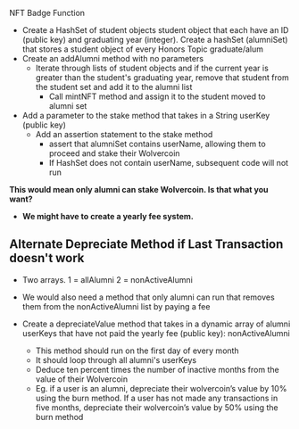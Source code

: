 NFT Badge Function

- Create a HashSet of student objects student object that each have an ID (public key) and graduating year (integer). Create a hashSet (alumniSet) that stores a student object of every Honors Topic graduate/alum
- Create an addAlumni method with no parameters
	- Iterate through lists of student objects and if the current year is greater than the student's graduating year, remove that student from the student set and add it to the alumni list
		- Call mintNFT method and assign it to the student moved to alumni set
- Add a parameter to the stake method that takes in a String userKey (public key)
	- Add an assertion statement to the stake method
		- assert that alumniSet contains userName, allowing them to proceed and stake their Wolvercoin
		- If HashSet does not contain userName, subsequent code will not run

	
**This would mean only alumni can stake Wolvercoin. Is that what you want?**

- **We might have to create a yearly fee system.**

## Alternate Depreciate Method if Last Transaction doesn't work
- Two arrays. 1 = allAlumni 2 = nonActiveAlumni
- We would also need a method that only alumni can run that removes them from the nonActiveAlumni list by paying a fee

- Create a depreciateValue method that takes in a dynamic array of alumni userKeys that have not paid the yearly fee (public key): nonActiveAlumni
	- This method should run on the first day of every month
	- It should loop through all alumni's userKeys
	- Deduce ten percent times the number of inactive months from the value of their Wolvercoin
	- Eg. if a user is an alumni, depreciate their wolvercoin’s value by 10% using the burn method. If a user has not made any transactions in five months, depreciate their wolvercoin’s value by 50% using the burn method
